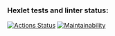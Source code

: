 ### Hexlet tests and linter status:

[![Actions Status](https://github.com/andykov/frontend-project-lvl1/workflows/hexlet-check/badge.svg)](https://github.com/andykov/frontend-project-lvl1/actions)
[![Maintainability](https://api.codeclimate.com/v1/badges/6d2155f5f50a63dbbbdd/maintainability)](https://codeclimate.com/github/andykov/frontend-project-lvl1/maintainability)
